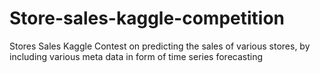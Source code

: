 # Store-sales-kaggle-competition
Stores Sales Kaggle Contest on predicting the sales of various stores, by including various meta data in form of time series forecasting
